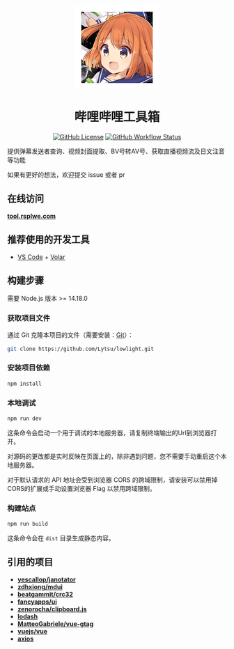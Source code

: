 <div align="center">

[![logo](https://github.com/Rsplwe/karyl-project/raw/main/public/img/icons/android-chrome-192x192.png)](https://github.com/Rsplwe/karyl-project)

# 哔哩哔哩工具箱

[![GitHub License](https://img.shields.io/github/license/Rsplwe/karyl-project?style=flat-square)](https://github.com/Rsplwe/karyl-project/blob/main/LICENSE) [![GitHub Workflow Status](https://img.shields.io/github/actions/workflow/status/Rsplwe/karyl-project/vue.js.yml?branch=main&style=flat-square)](https://github.com/Rsplwe/karyl-project/actions/workflows/vue.js.yml) 

</div>

提供弹幕发送者查询、视频封面提取、BV号转AV号、获取直播视频流及日文注音等功能

如果有更好的想法，欢迎提交 issue 或者 pr

## 在线访问

**[tool.rsplwe.com](https://tool.rsplwe.com)**

## 推荐使用的开发工具

- [VS Code](https://code.visualstudio.com/) + [Volar](https://marketplace.visualstudio.com/items?itemName=Vue.volar)


## 构建步骤

需要 Node.js 版本 >= 14.18.0

### 获取项目文件

通过 Git 克隆本项目的文件（需要安装：[Git](https://git-scm.com/)）：

```bash
git clone https://github.com/Lytsu/lowlight.git
```

### 安装项目依赖

```bash
npm install
```

### 本地调试

```bash
npm run dev
```

这条命令会启动一个用于调试的本地服务器，请复制终端输出的Url到浏览器打开。

对源码的更改都是实时反映在页面上的，除非遇到问题，您不需要手动重启这个本地服务器。

对于默认请求的 API 地址会受到浏览器 CORS 的跨域限制，请安装可以禁用掉CORS的扩展或手动设置浏览器 Flag 以禁用跨域限制。

### 构建站点

```bash
npm run build
```

这条命令会在 `dist` 目录生成静态内容。

## 引用的项目

- **[yescallop/janotator](https://github.com/yescallop/janotator)**
- **[zdhxiong/mdui](https://github.com/zdhxiong/mdui)**
- **[beatgammit/crc32](https://github.com/beatgammit/crc32)**
- **[fancyapps/ui](https://github.com/fancyapps/ui)**
- **[zenorocha/clipboard.js](https://github.com/zenorocha/clipboard.js)**
- **[lodash](https://github.com/lodash/lodash)**
- **[MatteoGabriele/vue-gtag](https://github.com/MatteoGabriele/vue-gtag)**
- **[vuejs/vue](https://github.com/vuejs/vue)**
- **[axios](https://github.com/axios/axios)**
